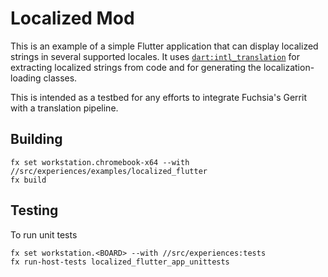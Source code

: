 # Localized Mod

This is an example of a simple Flutter application that can display localized
strings in several supported locales. It uses
[`dart:intl_translation`](https://pub.dartlang.org/packages/intl_translation)
for extracting localized strings from code and for generating the
localization-loading classes.

This is intended as a testbed for any efforts to integrate Fuchsia's Gerrit with
a translation pipeline.

## Building

    fx set workstation.chromebook-x64 --with //src/experiences/examples/localized_flutter
    fx build

## Testing

To run unit tests

    fx set workstation.<BOARD> --with //src/experiences:tests
    fx run-host-tests localized_flutter_app_unittests
